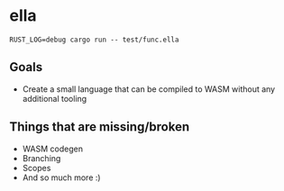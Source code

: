 # ella

`RUST_LOG=debug cargo run -- test/func.ella`

## Goals

* Create a small language that can be compiled to WASM without any additional tooling

## Things that are missing/broken

* WASM codegen
* Branching
* Scopes
* And so much more :)
